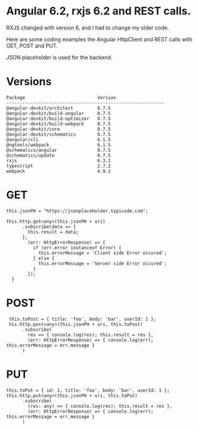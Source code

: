 # Angular 6.2, rxjs 6.2 and REST calls.
RXJS changed with version 6, and I had to change my older code.

Here are some coding examples the Angular HttpClient and REST calls with GET, POST and PUT.

JSON placeholder is used for the backend.

# Versions

```
Package                           Version
-----------------------------------------------------------
@angular-devkit/architect         0.7.5
@angular-devkit/build-angular     0.7.5
@angular-devkit/build-optimizer   0.7.5
@angular-devkit/build-webpack     0.7.5
@angular-devkit/core              0.7.5
@angular-devkit/schematics        0.7.5
@angular/cli                      6.1.5
@ngtools/webpack                  6.1.5
@schematics/angular               0.7.5
@schematics/update                0.7.5
rxjs                              6.3.1
typescript                        2.7.2
webpack                           4.9.2
```

# GET

```
this.jsonPH = "https://jsonplaceholder.typicode.com";

this.http.get<any>(this.jsonPH + uri)
      .subscribe(data => {
        this.result = data;
      },
        (err: HttpErrorResponse) => {
          if (err.error instanceof Error) {
            this.errorMessage = 'Client side Error occured';
          } else {
            this.errorMessage = 'Server side Error occured';
          }
        });
  }
```

# POST

```
 this.toPost = { title: 'foo', body: 'bar', userId: 1 };
 his.http.post<any>(this.jsonPH + uri, this.toPost)
      .subscribe(
        res => { console.log(res); this.result = res },
        (err: HttpErrorResponse) => { console.log(err); this.errorMessage = err.message }
      )
```

# PUT
```
this.toPut = { id: 1, title: 'foo', body: 'bar', userId: 1 };
this.http.put<any>(this.jsonPH + uri, this.toPut)
      .subscribe(
        (res: any) => { console.log(res); this.result = res },
        (err: HttpErrorResponse) => { console.log(err); this.errorMessage = err.message }
      )
```